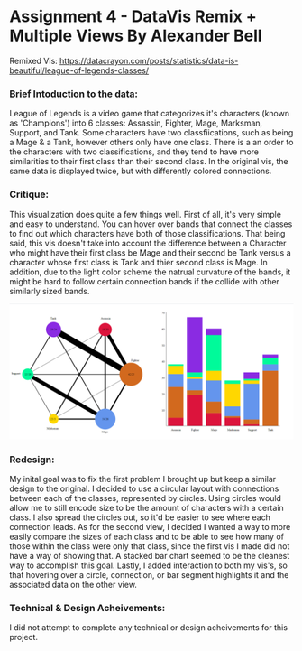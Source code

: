 Assignment 4 - DataVis Remix + Multiple Views By Alexander Bell
===

Remixed Vis: https://datacrayon.com/posts/statistics/data-is-beautiful/league-of-legends-classes/

### Brief Intoduction to the data:

League of Legends is a video game that categorizes it's characters (known as 'Champions') into 6 classes: Assassin, Fighter, Mage, Marksman, Support, and Tank. Some characters have two classfiications, such as being a Mage & a Tank, however others only have one class. There is a an order to the characters with two classifications, and they tend to have more similarities to their first class than their second class. In the original vis, the same data is displayed twice, but with differently colored connections.

### Critique:

This visualization does quite a few things well. First of all, it's very simple and easy to understand. You can hover over bands that connect the classes to find out which characters have both of those classifications. That being said, this vis doesn't take into account the difference between a Character who might have their first class be Mage and their second be Tank versus a character whose first class is Tank and thier second class is Mage. In addition, due to the light color scheme the natrual curvature of the bands, it might be hard to follow certain connection bands if the collide with other similarly sized bands.

![Screeenshot](https://github.com/abell625/04-Remix/blob/main/Screenshot.PNG)

### Redesign:

My inital goal was to fix the first problem I brought up but keep a similar design to the original. I decided to use a circular layout with connections between each of the classes, represented by circles. Using circles would allow me to still encode size to be the amount of characters with a certain class. I also spread the circles out, so it'd be easier to see where each connection leads. As for the second view, I decided I wanted a way to more easily compare the sizes of each class and to be able to see how many of those within the class were only that class, since the first vis I made did not have a way of showing that. A stacked bar chart seemed to be the cleanest way to accomplish this goal. Lastly, I added interaction to both my vis's, so that hovering over a circle, connection, or bar segment highlights it and the associated data on the other view. 

### Technical & Design Acheivements:

I did not attempt to complete any technical or design acheivements for this project.
